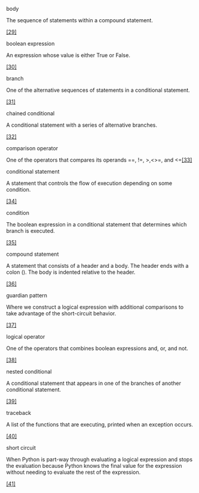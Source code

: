 body

The sequence of statements within a compound statement.

[\[29\]](https://en.wikiversity.org/wiki/Python_Programming/Conditions#cite_note-29)

boolean expression

An expression whose value is either True or False.

[\[30\]](https://en.wikiversity.org/wiki/Python_Programming/Conditions#cite_note-30)

branch

One of the alternative sequences of statements in a conditional statement.

[\[31\]](https://en.wikiversity.org/wiki/Python_Programming/Conditions#cite_note-31)

chained conditional

A conditional statement with a series of alternative branches.

[\[32\]](https://en.wikiversity.org/wiki/Python_Programming/Conditions#cite_note-32)

comparison operator

One of the operators that compares its operands ==, !=, &gt;,&lt;&gt;=, and &lt;=[\[33\]](https://en.wikiversity.org/wiki/Python_Programming/Conditions#cite_note-33)

conditional statement

A statement that controls the flow of execution depending on some condition.

[\[34\]](https://en.wikiversity.org/wiki/Python_Programming/Conditions#cite_note-34)

condition

The boolean expression in a conditional statement that determines which branch is executed.

[\[35\]](https://en.wikiversity.org/wiki/Python_Programming/Conditions#cite_note-35)

compound statement

A statement that consists of a header and a body. The header ends with a colon \(\). The body is indented relative to the header.

[\[36\]](https://en.wikiversity.org/wiki/Python_Programming/Conditions#cite_note-36)

guardian pattern

Where we construct a logical expression with additional comparisons to take advantage of the short-circuit behavior.

[\[37\]](https://en.wikiversity.org/wiki/Python_Programming/Conditions#cite_note-37)

logical operator

One of the operators that combines boolean expressions and, or, and not.

[\[38\]](https://en.wikiversity.org/wiki/Python_Programming/Conditions#cite_note-38)

nested conditional

A conditional statement that appears in one of the branches of another conditional statement.

[\[39\]](https://en.wikiversity.org/wiki/Python_Programming/Conditions#cite_note-39)

traceback

A list of the functions that are executing, printed when an exception occurs.

[\[40\]](https://en.wikiversity.org/wiki/Python_Programming/Conditions#cite_note-40)

short circuit

When Python is part-way through evaluating a logical expression and stops the evaluation because Python knows the final value for the expression without needing to evaluate the rest of the expression.

[\[41\]](https://en.wikiversity.org/wiki/Python_Programming/Conditions#cite_note-41)

